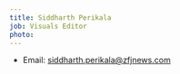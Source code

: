 ```yaml
---
title: Siddharth Perikala
job: Visuals Editor
photo: 
---
```


- Email: siddharth.perikala@zfjnews.com